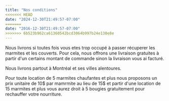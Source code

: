 ```yaml
---
title: "Nos conditions"
<<<<<<< HEAD
date: "2024-12-30T21:49:57-07:00" 
=======
date: "2016-12-30T21:49:57-07:00" 
>>>>>>> 6b523b962ca61360542bcd3064b997b24e138e8e
---
```


Nous livrons si toutes fois vous etes trop occupé à passer récuperer les 
marmites et les couverts. Pour cela, nous offrons une livraison gratuites à
partir d'un certains montant de commande sinon la livraison vous ai facturé.

Nous livrons partout à Montréal et ses villes alentoures. 

Pour toute location de 5 marmites chaufantes et plus nous proposons un prix 
unitaire de 10$ par mamrmite au lieu de 15$ et partir d'une location de 15 
marmites et plus vous aurez droit à 5 bougies gratuitement pour rechauffer
votre nourriture.    